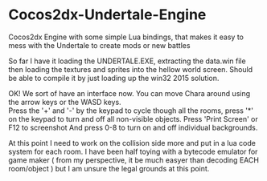 # Cocos2dx-Undertale-Engine
Cocos2dx Engine  with some simple Lua bindings, that makes it easy to mess with the Undertale to create mods or new battles

So far I have it loading the UNDERTALE.EXE, extracting the data.win file then loading the textures and 
sprites into the hellow world screen.  Should be able to compile it by just loading up the win32 2015 solution.

OK!  We sort of have an interface now.  You can move Chara around using the arrow keys or the WASD keys.  
Press the '+' and '-' by the keypad to cycle though all the rooms, press '*' on the keypad to turn and off all non-visible objects.
Press 'Print Screen' or F12 to screenshot
And press 0-8 to turn on and off individual backgrounds.

At this point I need to work on the collision side more and put in a lua code system for each room.  I have been half toying with a bytecode emulator for game maker ( from my perspective, it be much easyer than decoding EACH room/object ) but I am unsure the legal grounds at this point.
